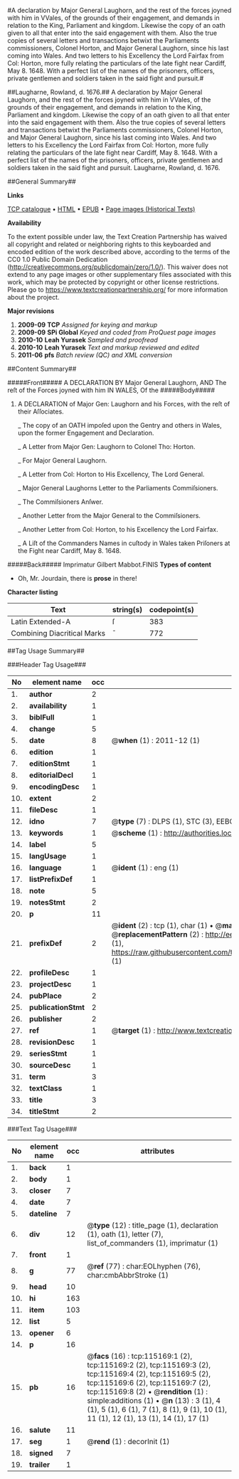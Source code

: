 #A declaration by Major General Laughorn, and the rest of the forces joyned with him in VVales, of the grounds of their engagement, and demands in relation to the King, Parliament and kingdom. Likewise the copy of an oath given to all that enter into the said engagement with them. Also the true copies of several letters and transactions betwixt the Parliaments commissioners, Colonel Horton, and Major General Laughorn, since his last coming into Wales. And two letters to his Excellency the Lord Fairfax from Col: Horton, more fully relating the particulars of the late fight near Cardiff, May 8. 1648. With a perfect list of the names of the prisoners, officers, private gentlemen and soldiers taken in the said fight and pursuit.#

##Laugharne, Rowland, d. 1676.##
A declaration by Major General Laughorn, and the rest of the forces joyned with him in VVales, of the grounds of their engagement, and demands in relation to the King, Parliament and kingdom. Likewise the copy of an oath given to all that enter into the said engagement with them. Also the true copies of several letters and transactions betwixt the Parliaments commissioners, Colonel Horton, and Major General Laughorn, since his last coming into Wales. And two letters to his Excellency the Lord Fairfax from Col: Horton, more fully relating the particulars of the late fight near Cardiff, May 8. 1648. With a perfect list of the names of the prisoners, officers, private gentlemen and soldiers taken in the said fight and pursuit.
Laugharne, Rowland, d. 1676.

##General Summary##

**Links**

[TCP catalogue](http://www.ota.ox.ac.uk/tcp/)  • 
[HTML](http://tei.it.ox.ac.uk/tcp/Texts-HTML/free/A88/A88687.html)  • 
[EPUB](http://tei.it.ox.ac.uk/tcp/Texts-EPUB/free/A88/A88687.epub) • 
[Page images (Historical Texts)](https://historicaltexts.jisc.ac.uk/eebo-99862989e)

**Availability**

To the extent possible under law, the Text Creation Partnership has waived all copyright and related or neighboring rights to this keyboarded and encoded edition of the work described above, according to the terms of the CC0 1.0 Public Domain Dedication (http://creativecommons.org/publicdomain/zero/1.0/). This waiver does not extend to any page images or other supplementary files associated with this work, which may be protected by copyright or other license restrictions. Please go to https://www.textcreationpartnership.org/ for more information about the project.

**Major revisions**

1. __2009-09__ __TCP__ *Assigned for keying and markup*
1. __2009-09__ __SPi Global__ *Keyed and coded from ProQuest page images*
1. __2010-10__ __Leah Yurasek__ *Sampled and proofread*
1. __2010-10__ __Leah Yurasek__ *Text and markup reviewed and edited*
1. __2011-06__ __pfs__ *Batch review (QC) and XML conversion*

##Content Summary##

#####Front#####
A DECLARATION BY Major General Laughorn, AND The reſt of the Forces joyned with him IN WALES, Of the
#####Body#####

1. A DECLARATION of Major Gen: Laughorn and his Forces, with the reſt of their Aſſociates.

    _ The copy of an OATH impoſed upon the Gentry and others in Wales, upon the former Engagement and Declaration.

    _ A Letter from Major Gen: Laughorn to Colonel Tho: Horton.

    _ For Major General Laughorn.

    _ A Letter from Col: Horton to His Excellency, The Lord General.

    _ Major General Laughorns Letter to the Parliaments Commiſsioners.

    _ The Commiſsioners Anſwer.

    _ Another Letter from the Major General to the Commiſsioners.

    _ Another Letter from Col: Horton, to his Excellency the Lord Fairfax.

    _ A Liſt of the Commanders Names in cuſtody in Wales taken Priſoners at the Fight near Cardiff, May 8. 1648.

#####Back#####
Imprimatur Gilbert Mabbot.FINIS
**Types of content**

  * Oh, Mr. Jourdain, there is **prose** in there!

**Character listing**


|Text|string(s)|codepoint(s)|
|---|---|---|
|Latin Extended-A|ſ|383|
|Combining             Diacritical Marks|̄|772|

##Tag Usage Summary##

###Header Tag Usage###

|No|element name|occ|attributes|
|---|---|---|---|
|1.|__author__|2||
|2.|__availability__|1||
|3.|__biblFull__|1||
|4.|__change__|5||
|5.|__date__|8| @__when__ (1) : 2011-12 (1)|
|6.|__edition__|1||
|7.|__editionStmt__|1||
|8.|__editorialDecl__|1||
|9.|__encodingDesc__|1||
|10.|__extent__|2||
|11.|__fileDesc__|1||
|12.|__idno__|7| @__type__ (7) : DLPS (1), STC (3), EEBO-CITATION (1), PROQUEST (1), VID (1)|
|13.|__keywords__|1| @__scheme__ (1) : http://authorities.loc.gov/ (1)|
|14.|__label__|5||
|15.|__langUsage__|1||
|16.|__language__|1| @__ident__ (1) : eng (1)|
|17.|__listPrefixDef__|1||
|18.|__note__|5||
|19.|__notesStmt__|2||
|20.|__p__|11||
|21.|__prefixDef__|2| @__ident__ (2) : tcp (1), char (1)  •  @__matchPattern__ (2) : ([0-9\-]+):([0-9IVX]+) (1), (.+) (1)  •  @__replacementPattern__ (2) : http://eebo.chadwyck.com/downloadtiff?vid=$1&page=$2 (1), https://raw.githubusercontent.com/textcreationpartnership/Texts/master/tcpchars.xml#$1 (1)|
|22.|__profileDesc__|1||
|23.|__projectDesc__|1||
|24.|__pubPlace__|2||
|25.|__publicationStmt__|2||
|26.|__publisher__|2||
|27.|__ref__|1| @__target__ (1) : http://www.textcreationpartnership.org/docs/. (1)|
|28.|__revisionDesc__|1||
|29.|__seriesStmt__|1||
|30.|__sourceDesc__|1||
|31.|__term__|3||
|32.|__textClass__|1||
|33.|__title__|3||
|34.|__titleStmt__|2||


###Text Tag Usage###

|No|element name|occ|attributes|
|---|---|---|---|
|1.|__back__|1||
|2.|__body__|1||
|3.|__closer__|7||
|4.|__date__|7||
|5.|__dateline__|7||
|6.|__div__|12| @__type__ (12) : title_page (1), declaration (1), oath (1), letter (7), list_of_commanders (1), imprimatur (1)|
|7.|__front__|1||
|8.|__g__|77| @__ref__ (77) : char:EOLhyphen (76), char:cmbAbbrStroke (1)|
|9.|__head__|10||
|10.|__hi__|163||
|11.|__item__|103||
|12.|__list__|5||
|13.|__opener__|6||
|14.|__p__|16||
|15.|__pb__|16| @__facs__ (16) : tcp:115169:1 (2), tcp:115169:2 (2), tcp:115169:3 (2), tcp:115169:4 (2), tcp:115169:5 (2), tcp:115169:6 (2), tcp:115169:7 (2), tcp:115169:8 (2)  •  @__rendition__ (1) : simple:additions (1)  •  @__n__ (13) : 3 (1), 4 (1), 5 (1), 6 (1), 7 (1), 8 (1), 9 (1), 10 (1), 11 (1), 12 (1), 13 (1), 14 (1), 17 (1)|
|16.|__salute__|11||
|17.|__seg__|1| @__rend__ (1) : decorInit (1)|
|18.|__signed__|7||
|19.|__trailer__|1||
